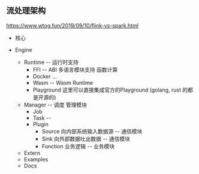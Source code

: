 ## 流处理架构

https://www.wtog.fun/2019/09/10/flink-vs-spark.html

* 核心

* Engine
  * Runtime --  运行时支持
    * FFI  -- ABI 多语言模块支持 函数计算
    * Docker ...
    * Wasm -- Wasm Runtime
    * Playground 这里可以直接集成官方的Playground (golang, rust 的都是开源的)
  * Manager -- 调度 管理模块
    * Job
    * Task  -- 
    * Plugin
      * Source 向内部系统输入数据源 -- 通信模块
      * Sink   向外部数据吐出数据   -- 通信模块
      * Function 业务逻辑           -- 业务模块
  * Extern 
  * Examples
  * Docs
